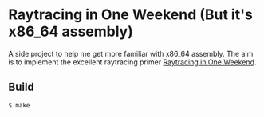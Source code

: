 # Raytracing in One Weekend (But it's x86_64 assembly)


A side project to help me get more familiar with x86_64 assembly.
The aim is to implement the excellent raytracing primer [Raytracing in One Weekend](https://raytracing.github.io/books/RayTracingInOneWeekend.html).

## Build

```$ make```
